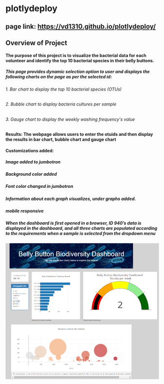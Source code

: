 # plotlydeploy
## page link: https://vd1310.github.io/plotlydeploy/

## Overview of Project
#### The purpose of this project is to visualize the bacterial data for each volunteer and identify the top 10 bacterial species in their belly buttons.
##### This page provides dynamic selection option to user and displays the following charts on the page as per the selected id:
###### 1. Bar chart to display the top 10 bacterial species (OTUs)
###### 2. Bubble chart to display bacteria cultures per sample
###### 3. Gauge chart to display the weekly washing frequency's value

#### Results: The webpage allows users to enter the otuids and then display the results in bar chart, bubble chart and gauge chart
#### Customizations added:
##### Image added to jumbotron
##### Background color added
##### Font color changed in jumbotron
##### Information about each graph visualizes, under graphs added.
##### mobile responsive

##### When the dashboard is first opened in a browser, ID 940’s data is displayed in the dashboard, and all three charts are populated according to the requirements when a sample is selected from the dropdown menu
![image](https://github.com/vd1310/plotlydeploy/blob/main/webpage%20default.PNG)
